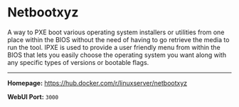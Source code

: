 # Netbootxyz

A way to PXE boot various operating system installers or utilities from one place within the BIOS without the need of having to go retrieve the media to run the tool. IPXE is used to provide a user friendly menu from within the BIOS that lets you easily choose the operating system you want along with any specific types of versions or bootable flags.

---

**Homepage:** https://hub.docker.com/r/linuxserver/netbootxyz

**WebUI Port:** `3000`